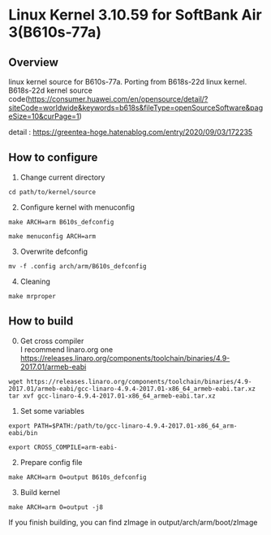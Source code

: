 # Linux Kernel 3.10.59 for SoftBank Air 3(B610s-77a)  

Overview
------------
linux kernel source for B610s-77a. Porting from B618s-22d linux kernel.  
B618s-22d kernel source code(https://consumer.huawei.com/en/opensource/detail/?siteCode=worldwide&keywords=b618s&fileType=openSourceSoftware&pageSize=10&curPage=1)  

detail : https://greentea-hoge.hatenablog.com/entry/2020/09/03/172235  

How to configure  
------------  
1. Change current directory  
```
cd path/to/kernel/source
```  
2. Configure kernel with menuconfig  
```
make ARCH=arm B610s_defconfig

make menuconfig ARCH=arm 
```
3. Overwrite defconfig
```
mv -f .config arch/arm/B610s_defconfig
```
4. Cleaning  
```
make mrproper
```

How to build  
------------  
0. Get cross compiler  
I recommend linaro.org one  
https://releases.linaro.org/components/toolchain/binaries/4.9-2017.01/armeb-eabi  
```
wget https://releases.linaro.org/components/toolchain/binaries/4.9-2017.01/armeb-eabi/gcc-linaro-4.9.4-2017.01-x86_64_armeb-eabi.tar.xz
tar xvf gcc-linaro-4.9.4-2017.01-x86_64_armeb-eabi.tar.xz
```
1. Set some variables  
```
export PATH=$PATH:/path/to/gcc-linaro-4.9.4-2017.01-x86_64_arm-eabi/bin

export CROSS_COMPILE=arm-eabi-
```
2. Prepare config file  
```
make ARCH=arm O=output B610s_defconfig
```  
3. Build kernel  
```
make ARCH=arm O=output -j8
```
If you finish building, you can find zImage in output/arch/arm/boot/zImage  


